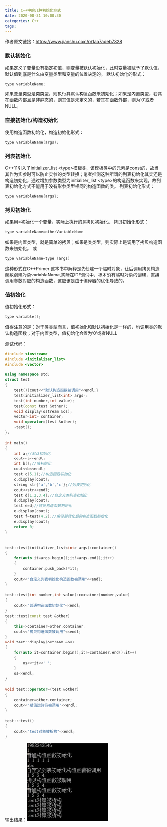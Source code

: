 ```yaml
---
title: C++中的几种初始化方式
date: 2020-08-31 10:00:30
categories: C++
tags:
---
```

作者原文链接：https://www.jianshu.com/p/1aa7adeb7328

###  默认初始化
如果定义了变量没有指定初值，则变量被默认初始化，此时变量被赋予了默认值，默认值到底是什么由变量类型和变量的位置决定的。
默认初始化的形式：
```c++
type variableName;
```
如果变量类型是类类型，则执行其默认构造函数来初始化；如果是内置类型，若其在函数内部且是非静态的，则其值是未定义的，若其在函数外部，则为‘0’或者NULL。

###  直接初始化/构造初始化
使用构造函数初始化，构造初始化形式：
```c++
type variableName(args);
```

###  列表初始化

C++11引入了initializer_list &lt;type&gt;模板类，该模板类中的元素是const的，故当其作为实参时可以防止实参的类型转换；笔者推测这种所谓的列表初始化其实还是构造初始化，通过增加参数类型为initializer_list &lt;type&gt;的构造函数来实现，故列表初始化方式不能用于没有形参类型相同的构造函数的类。
列表初始化形式： 
```c++
type variableName{args};
```

###  拷贝初始化
如果用=初始化一个变量，实际上执行的是拷贝初始化。
拷贝初始化形式：
```c++
type variableName=otherVariableName;
```
如果是内置类型，就是简单的拷贝；如果是类类型，则实际上是调用了拷贝构造函数来初始化。
或
```c++
type variableName=type (args)
```
这种形式在C++Primer 这本书中解释是先创建一个临时对象，让后调用拷贝构造函数创建对象variableName,实际在IDE测试中，根本没有临时对象的创建，直接调用参数对应的构造函数，这应该是由于编译器的优化导致的。

###  值初始化
值初始化形式：
```c++
type variable();
```
值得注意的是：对于类类型而言，值初始化和默认初始化是一样的，均调用类的默认构造函数；对于内置类型，值初始化会置为‘0’或者NULL

测试代码：
```c++
#include <iostream>
#include <initializer_list>
#include <vector>

using namespace std;
struct test
{
    test(){cout<<"默认构造函数被调用"<<endl;}
    test(initializer_list<int> args);
    test(int number,int value);
    test(const test &other);
    void display(ostream &os);
    vector<int> container;
    void operator=(test &other);
    ~test();
};

int main()
{
    int a;//默认初始化
    cout<<a<<endl;
    int b();//值初始化
    cout<<b<<endl;
    test c(5,1);//构造函数初始化
    c.display(cout);
    string str{'a','b','c'};//列表初始化
    cout<<str<<endl;
    test d{1,2,3,4};//自定义类列表初始化
    d.display(cout);
    test e=d;//拷贝构造函数初始化
    e.display(cout);
    test f=test(4,2);//编译器优化后的构造函数初始化
    e.display(cout);
    return 0;
}


test::test(initializer_list<int> args):container()
{
    for(auto it=args.begin();it!=args.end();it++)
    {
        container.push_back(*it);
    }
    cout<<"自定义列表初始化构造函数被调用"<<endl;
}

test::test(int number,int value):container(number,value)
{
    cout<<"普通构造函数初始化"<<endl;
}
test::test(const test &other)
{
    this->container=other.container;
    cout<<"拷贝构造函数被调用"<<endl;
}
void test::display(ostream &os)
{
    for(auto it=container.begin();it!=container.end();it++)
    {
        os<<*it<<' ';
    }
    os<<endl;
}

void test::operator=(test &other)
{
    container=other.container;
    cout<<"赋值运算符被调用"<<endl;
}

test::~test()
{
    cout<<"test对象被析构"<<endl;
}
```
输出结果：![](C-中的几种初始化方式/art1.png)